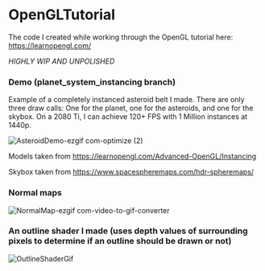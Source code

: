 # OpenGLTutorial
The code I created while working through the OpenGL tutorial here: https://learnopengl.com/

_HIGHLY WIP AND UNPOLISHED_

### Demo (planet_system_instancing branch)
Example of a completely instanced asteroid belt I made. There are only three draw calls: One for the planet, one for the asteroids, and one for the skybox. On a 2080 Ti, I can achieve 120+ FPS with 1 Million instances at 1440p.

![AsteroidDemo-ezgif com-optimize (2)](https://github.com/user-attachments/assets/c1853a0d-c04b-4951-9cb9-9ecab6da77c6)

Models taken from https://learnopengl.com/Advanced-OpenGL/Instancing

Skybox taken from https://www.spacespheremaps.com/hdr-spheremaps/

### Normal maps

![NormalMap-ezgif com-video-to-gif-converter](https://github.com/user-attachments/assets/241930c1-26b6-4a8e-bac4-44d11430bbb5)

### An outline shader I made (uses depth values of surrounding pixels to determine if an outline should be drawn or not)

![OutlineShaderGif](https://github.com/user-attachments/assets/c30eb096-132d-4ed2-974c-c3cb5bafc348)

